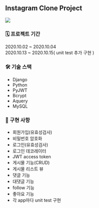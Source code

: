 ## Instagram Clone Project

![](https://images.velog.io/images/dnpxm387/post/3fefccc2-d34a-4f3b-90ce-c93c30dd301c/%E1%84%89%E1%85%B3%E1%84%8F%E1%85%B3%E1%84%85%E1%85%B5%E1%86%AB%E1%84%89%E1%85%A3%E1%86%BA%202020-10-17%20%E1%84%8B%E1%85%A9%E1%84%92%E1%85%AE%204.45.07.png)

### 🗓 프로젝트 기간
2020.10.02 ~ 2020.10.04 <br>
2020.10.13 ~ 2020.10.15( unit test 추가 구현 )

### 🛠 기술 스택
- Django
- Python
- PyJWT
- Bcrypt
- Aquery
- MySQL

### 📌 구현 사항
- 회원가입(유효성검사)
- 비밀번호 암호화
- 로그인(유효성검사)
- 로그인 데코레이터
- JWT access token
- 게시물 기능(CRUD)
- 게시물 리스트 뷰
- 댓글 기능
- 대댓글 기능
- follow 기능
- 좋아요 기능
- 각 app마다 unit test 구현
